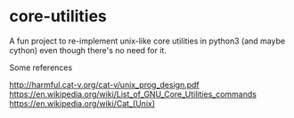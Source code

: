 # core-utilities
A fun project to re-implement unix-like core utilities in python3 (and maybe cython) even though there's no need for it.

Some references

  http://harmful.cat-v.org/cat-v/unix_prog_design.pdf
  https://en.wikipedia.org/wiki/List_of_GNU_Core_Utilities_commands
  https://en.wikipedia.org/wiki/Cat_(Unix)
